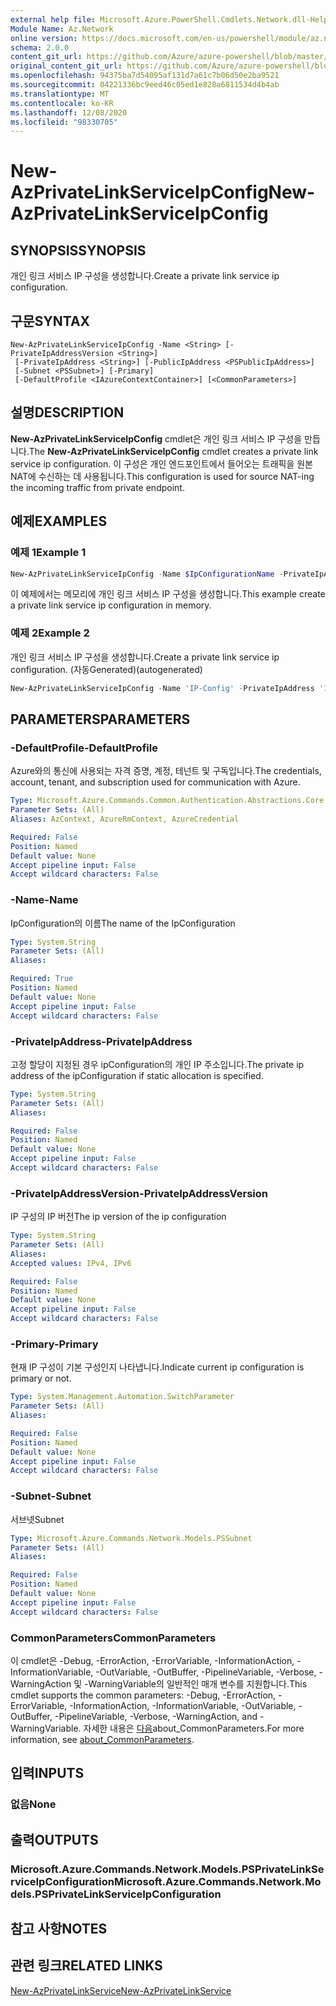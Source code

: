 ```yaml
---
external help file: Microsoft.Azure.PowerShell.Cmdlets.Network.dll-Help.xml
Module Name: Az.Network
online version: https://docs.microsoft.com/en-us/powershell/module/az.network/new-azprivatelinkserviceipconfig
schema: 2.0.0
content_git_url: https://github.com/Azure/azure-powershell/blob/master/src/Network/Network/help/New-AzPrivateLinkServiceIpConfig.md
original_content_git_url: https://github.com/Azure/azure-powershell/blob/master/src/Network/Network/help/New-AzPrivateLinkServiceIpConfig.md
ms.openlocfilehash: 94375ba7d54095af131d7a61c7b06d50e2ba9521
ms.sourcegitcommit: 04221336bc9eed46c05ed1e828a6811534d4b4ab
ms.translationtype: MT
ms.contentlocale: ko-KR
ms.lasthandoff: 12/08/2020
ms.locfileid: "98330705"
---
```

# <span data-ttu-id="7b920-101">New-AzPrivateLinkServiceIpConfig</span><span class="sxs-lookup"><span data-stu-id="7b920-101">New-AzPrivateLinkServiceIpConfig</span></span>

## <span data-ttu-id="7b920-102">SYNOPSIS</span><span class="sxs-lookup"><span data-stu-id="7b920-102">SYNOPSIS</span></span>
<span data-ttu-id="7b920-103">개인 링크 서비스 IP 구성을 생성합니다.</span><span class="sxs-lookup"><span data-stu-id="7b920-103">Create a private link service ip configuration.</span></span>

## <span data-ttu-id="7b920-104">구문</span><span class="sxs-lookup"><span data-stu-id="7b920-104">SYNTAX</span></span>

```
New-AzPrivateLinkServiceIpConfig -Name <String> [-PrivateIpAddressVersion <String>]
 [-PrivateIpAddress <String>] [-PublicIpAddress <PSPublicIpAddress>]
 [-Subnet <PSSubnet>] [-Primary]
 [-DefaultProfile <IAzureContextContainer>] [<CommonParameters>]
```

## <span data-ttu-id="7b920-105">설명</span><span class="sxs-lookup"><span data-stu-id="7b920-105">DESCRIPTION</span></span>
<span data-ttu-id="7b920-106">**New-AzPrivateLinkServiceIpConfig** cmdlet은 개인 링크 서비스 IP 구성을 만듭니다.</span><span class="sxs-lookup"><span data-stu-id="7b920-106">The **New-AzPrivateLinkServiceIpConfig** cmdlet creates a private link service ip configuration.</span></span> <span data-ttu-id="7b920-107">이 구성은 개인 엔드포인트에서 들어오는 트래픽을 원본 NAT에 수신하는 데 사용됩니다.</span><span class="sxs-lookup"><span data-stu-id="7b920-107">This configuration is used for source NAT-ing the incoming traffic from private endpoint.</span></span> 

## <span data-ttu-id="7b920-108">예제</span><span class="sxs-lookup"><span data-stu-id="7b920-108">EXAMPLES</span></span>

### <span data-ttu-id="7b920-109">예제 1</span><span class="sxs-lookup"><span data-stu-id="7b920-109">Example 1</span></span>
```powershell
New-AzPrivateLinkServiceIpConfig -Name $IpConfigurationName -PrivateIpAddress "10.0.0.5" -Primary
```

<span data-ttu-id="7b920-110">이 예제에서는 메모리에 개인 링크 서비스 IP 구성을 생성합니다.</span><span class="sxs-lookup"><span data-stu-id="7b920-110">This example create a private link service ip configuration in memory.</span></span>

### <span data-ttu-id="7b920-111">예제 2</span><span class="sxs-lookup"><span data-stu-id="7b920-111">Example 2</span></span>

<span data-ttu-id="7b920-112">개인 링크 서비스 IP 구성을 생성합니다.</span><span class="sxs-lookup"><span data-stu-id="7b920-112">Create a private link service ip configuration.</span></span> <span data-ttu-id="7b920-113">(자동Generated)</span><span class="sxs-lookup"><span data-stu-id="7b920-113">(autogenerated)</span></span>

<!-- Aladdin Generated Example -->
```powershell
New-AzPrivateLinkServiceIpConfig -Name 'IP-Config' -PrivateIpAddress '10.0.0.5' -Subnet <PSSubnet>
```

## <span data-ttu-id="7b920-114">PARAMETERS</span><span class="sxs-lookup"><span data-stu-id="7b920-114">PARAMETERS</span></span>

### <span data-ttu-id="7b920-115">-DefaultProfile</span><span class="sxs-lookup"><span data-stu-id="7b920-115">-DefaultProfile</span></span>
<span data-ttu-id="7b920-116">Azure와의 통신에 사용되는 자격 증명, 계정, 테넌트 및 구독입니다.</span><span class="sxs-lookup"><span data-stu-id="7b920-116">The credentials, account, tenant, and subscription used for communication with Azure.</span></span>

```yaml
Type: Microsoft.Azure.Commands.Common.Authentication.Abstractions.Core.IAzureContextContainer
Parameter Sets: (All)
Aliases: AzContext, AzureRmContext, AzureCredential

Required: False
Position: Named
Default value: None
Accept pipeline input: False
Accept wildcard characters: False
```

### <span data-ttu-id="7b920-117">-Name</span><span class="sxs-lookup"><span data-stu-id="7b920-117">-Name</span></span>
<span data-ttu-id="7b920-118">IpConfiguration의 이름</span><span class="sxs-lookup"><span data-stu-id="7b920-118">The name of the IpConfiguration</span></span>

```yaml
Type: System.String
Parameter Sets: (All)
Aliases:

Required: True
Position: Named
Default value: None
Accept pipeline input: False
Accept wildcard characters: False
```

### <span data-ttu-id="7b920-119">-PrivateIpAddress</span><span class="sxs-lookup"><span data-stu-id="7b920-119">-PrivateIpAddress</span></span>
<span data-ttu-id="7b920-120">고정 할당이 지정된 경우 ipConfiguration의 개인 IP 주소입니다.</span><span class="sxs-lookup"><span data-stu-id="7b920-120">The private ip address of the ipConfiguration if static allocation is specified.</span></span>

```yaml
Type: System.String
Parameter Sets: (All)
Aliases:

Required: False
Position: Named
Default value: None
Accept pipeline input: False
Accept wildcard characters: False
```

### <span data-ttu-id="7b920-121">-PrivateIpAddressVersion</span><span class="sxs-lookup"><span data-stu-id="7b920-121">-PrivateIpAddressVersion</span></span>
<span data-ttu-id="7b920-122">IP 구성의 IP 버전</span><span class="sxs-lookup"><span data-stu-id="7b920-122">The ip version of the ip configuration</span></span>

```yaml
Type: System.String
Parameter Sets: (All)
Aliases:
Accepted values: IPv4, IPv6

Required: False
Position: Named
Default value: None
Accept pipeline input: False
Accept wildcard characters: False
```

### <span data-ttu-id="7b920-123">-Primary</span><span class="sxs-lookup"><span data-stu-id="7b920-123">-Primary</span></span>
<span data-ttu-id="7b920-124">현재 IP 구성이 기본 구성인지 나타냅니다.</span><span class="sxs-lookup"><span data-stu-id="7b920-124">Indicate current ip configuration is primary or not.</span></span>

```yaml
Type: System.Management.Automation.SwitchParameter
Parameter Sets: (All)
Aliases:

Required: False
Position: Named
Default value: None
Accept pipeline input: False
Accept wildcard characters: False
```

### <span data-ttu-id="7b920-125">-Subnet</span><span class="sxs-lookup"><span data-stu-id="7b920-125">-Subnet</span></span>
<span data-ttu-id="7b920-126">서브넷</span><span class="sxs-lookup"><span data-stu-id="7b920-126">Subnet</span></span>

```yaml
Type: Microsoft.Azure.Commands.Network.Models.PSSubnet
Parameter Sets: (All)
Aliases:

Required: False
Position: Named
Default value: None
Accept pipeline input: False
Accept wildcard characters: False
```

### <span data-ttu-id="7b920-127">CommonParameters</span><span class="sxs-lookup"><span data-stu-id="7b920-127">CommonParameters</span></span>
<span data-ttu-id="7b920-128">이 cmdlet은 -Debug, -ErrorAction, -ErrorVariable, -InformationAction, -InformationVariable, -OutVariable, -OutBuffer, -PipelineVariable, -Verbose, -WarningAction 및 -WarningVariable의 일반적인 매개 변수를 지원합니다.</span><span class="sxs-lookup"><span data-stu-id="7b920-128">This cmdlet supports the common parameters: -Debug, -ErrorAction, -ErrorVariable, -InformationAction, -InformationVariable, -OutVariable, -OutBuffer, -PipelineVariable, -Verbose, -WarningAction, and -WarningVariable.</span></span> <span data-ttu-id="7b920-129">자세한 내용은 [다음](http://go.microsoft.com/fwlink/?LinkID=113216)about_CommonParameters.</span><span class="sxs-lookup"><span data-stu-id="7b920-129">For more information, see [about_CommonParameters](http://go.microsoft.com/fwlink/?LinkID=113216).</span></span>

## <span data-ttu-id="7b920-130">입력</span><span class="sxs-lookup"><span data-stu-id="7b920-130">INPUTS</span></span>

### <span data-ttu-id="7b920-131">없음</span><span class="sxs-lookup"><span data-stu-id="7b920-131">None</span></span>

## <span data-ttu-id="7b920-132">출력</span><span class="sxs-lookup"><span data-stu-id="7b920-132">OUTPUTS</span></span>

### <span data-ttu-id="7b920-133">Microsoft.Azure.Commands.Network.Models.PSPrivateLinkServiceIpConfiguration</span><span class="sxs-lookup"><span data-stu-id="7b920-133">Microsoft.Azure.Commands.Network.Models.PSPrivateLinkServiceIpConfiguration</span></span>

## <span data-ttu-id="7b920-134">참고 사항</span><span class="sxs-lookup"><span data-stu-id="7b920-134">NOTES</span></span>

## <span data-ttu-id="7b920-135">관련 링크</span><span class="sxs-lookup"><span data-stu-id="7b920-135">RELATED LINKS</span></span>

[<span data-ttu-id="7b920-136">New-AzPrivateLinkService</span><span class="sxs-lookup"><span data-stu-id="7b920-136">New-AzPrivateLinkService</span></span>](./New-AzPrivateLinkService.md)